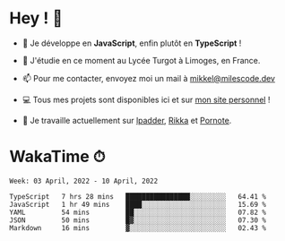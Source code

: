 # Hey ! 🌃

- 🔭 Je développe en **JavaScript**, enfin plutôt en **TypeScript** !

- 🌱 J'étudie en ce moment au Lycée Turgot à Limoges, en France.

- 📫 Pour me contacter, envoyez moi un mail à <a href="mailto:mikkel@milescode.dev">mikkel@milescode.dev</a>

- 💻 Tous mes projets sont disponibles ici et sur <a href="https://www.vexcited.ml">mon site personnel</a> !

- 👀 Je travaille actuellement sur [lpadder](https://github.com/Vexcited/lpadder), [Rikka](https://github.com/Vexcited/Rikka) et [Pornote](https://github.com/Vexcited/Pornote).

# WakaTime ⏱

<!--START_SECTION:waka-->
```text
Week: 03 April, 2022 - 10 April, 2022

TypeScript   7 hrs 28 mins   ████████████████░░░░░░░░░   64.41 % 
JavaScript   1 hr 49 mins    ████░░░░░░░░░░░░░░░░░░░░░   15.69 % 
YAML         54 mins         ██░░░░░░░░░░░░░░░░░░░░░░░   07.82 % 
JSON         50 mins         █▓░░░░░░░░░░░░░░░░░░░░░░░   07.30 % 
Markdown     16 mins         ▓░░░░░░░░░░░░░░░░░░░░░░░░   02.43 % 
```
<!--END_SECTION:waka-->
